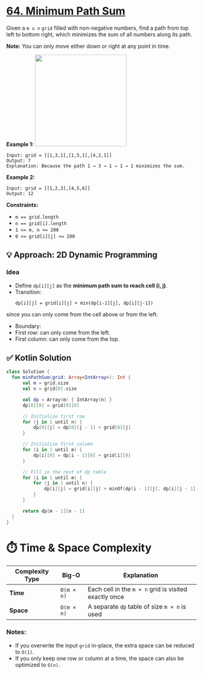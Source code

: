 # [64. Minimum Path Sum](https://leetcode.com/problems/minimum-path-sum/description/?envType=study-plan-v2&envId=top-interview-150)

Given a <code>m x n</code> <code>grid</code> filled with non-negative numbers, find a path from top left to bottom right, which minimizes the sum of all numbers along its path.

**Note:**  You can only move either down or right at any point in time.

**Example 1:** 
<img alt="" src="https://assets.leetcode.com/uploads/2020/11/05/minpath.jpg" style="width: 242px; height: 242px;">

```
Input: grid = [[1,3,1],[1,5,1],[4,2,1]]
Output: 7
Explanation: Because the path 1 → 3 → 1 → 1 → 1 minimizes the sum.
```

**Example 2:** 

```
Input: grid = [[1,2,3],[4,5,6]]
Output: 12
```

**Constraints:** 

- <code>m == grid.length</code>
- <code>n == grid[i].length</code>
- <code>1 <= m, n <= 200</code>
- <code>0 <= grid[i][j] <= 200</code>

## 💡 Approach: 2D Dynamic Programming

### Idea
- Define `dp[i][j]` as the **minimum path sum to reach cell (i, j)**.
- Transition:
  ```
  dp[i][j] = grid[i][j] + min(dp[i-1][j], dp[i][j-1])
  ```
since you can only come from the cell above or from the left.
- Boundary:
- First row: can only come from the left.
- First column: can only come from the top.

## ✅ Kotlin Solution

```kotlin
class Solution {
  fun minPathSum(grid: Array<IntArray>): Int {
      val m = grid.size
      val n = grid[0].size

      val dp = Array(m) { IntArray(n) }
      dp[0][0] = grid[0][0]

      // Initialize first row
      for (j in 1 until n) {
          dp[0][j] = dp[0][j - 1] + grid[0][j]
      }

      // Initialize first column
      for (i in 1 until m) {
          dp[i][0] = dp[i - 1][0] + grid[i][0]
      }

      // Fill in the rest of dp table
      for (i in 1 until m) {
          for (j in 1 until n) {
              dp[i][j] = grid[i][j] + minOf(dp[i - 1][j], dp[i][j - 1])
          }
      }

      return dp[m - 1][n - 1]
  }
}
```

# ⏱️ Time & Space Complexity

| Complexity Type | Big-O         | Explanation                               |
|-----------------|---------------|-------------------------------------------|
| **Time**        | `O(m × n)`    | Each cell in the `m × n` grid is visited exactly once |
| **Space**       | `O(m × n)`    | A separate `dp` table of size `m × n` is used |

### Notes:
- If you overwrite the input `grid` in-place, the extra space can be reduced to `O(1)`.
- If you only keep one row or column at a time, the space can also be optimized to `O(n)`.